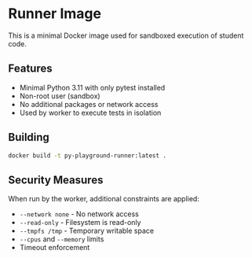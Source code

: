 # Runner Image

This is a minimal Docker image used for sandboxed execution of student code.

## Features

- Minimal Python 3.11 with only pytest installed
- Non-root user (sandbox)
- No additional packages or network access
- Used by worker to execute tests in isolation

## Building

```bash
docker build -t py-playground-runner:latest .
```

## Security Measures

When run by the worker, additional constraints are applied:
- `--network none` - No network access
- `--read-only` - Filesystem is read-only
- `--tmpfs /tmp` - Temporary writable space
- `--cpus` and `--memory` limits
- Timeout enforcement
